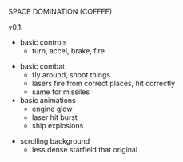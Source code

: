 SPACE DOMINATION (COFFEE)

v0.1:
+ basic controls
    + turn, accel, brake, fire
- basic combat
    + fly around, shoot things
    + lasers fire from correct places, hit correctly
    - same for missiles
- basic animations
    - engine glow
    - laser hit burst
    - ship explosions
+ scrolling background
    + less dense starfield that original
